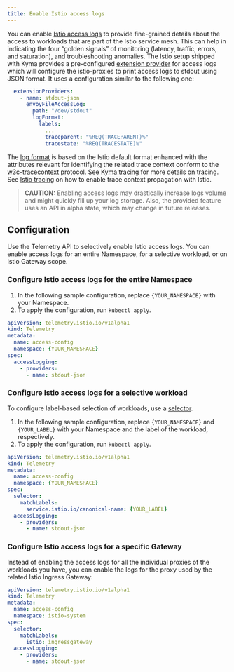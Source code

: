 ```yaml
---
title: Enable Istio access logs
---
```


You can enable [Istio access logs](https://istio.io/latest/docs/tasks/observability/logs/access-log/) to provide fine-grained details about the access to workloads that are part of the Istio service mesh. This can help in indicating the four “golden signals” of monitoring (latency, traffic, errors, and saturation), and troubleshooting anomalies.
The Istio setup shipped with Kyma provides a pre-configured [extension provider](https://istio.io/latest/docs/tasks/observability/telemetry) for access logs which will configure the istio-proxies to print access logs to stdout using JSON format. It uses a configuration similar to the following one:

```yaml
  extensionProviders:
    - name: stdout-json
      envoyFileAccessLog:
        path: "/dev/stdout"
        logFormat:
          labels:
            ...
            traceparent: "%REQ(TRACEPARENT)%"
            tracestate: "%REQ(TRACESTATE)%"
```

The [log format](https://github.com/kyma-project/kyma/blob/main/resources/istio/values.yaml#L62) is based on the Istio default format enhanced with the attributes relevant for identifying the related trace context conform to the [w3c-tracecontext](https://www.w3.org/TR/trace-context/) protocol. See [Kyma tracing](https://kyma-project.io/#/telemetry-manager/user/03-traces) for more details on tracing. See [Istio tracing](https://kyma-project.io/#/telemetry-manager/user/03-traces?id=istio) on how to enable trace context propagation with Istio.

>**CAUTION:** Enabling access logs may drastically increase logs volume and might quickly fill up your log storage. Also, the provided feature uses an API in alpha state, which may change in future releases.

## Configuration

Use the Telemetry API to selectively enable Istio access logs. You can enable access logs for an entire Namespace, for a selective workload, or on Istio Gateway scope.

### Configure Istio access logs for the entire Namespace

1. In the following sample configuration, replace `{YOUR_NAMESPACE}` with your Namespace.
2. To apply the configuration, run `kubectl apply`.

```yaml
apiVersion: telemetry.istio.io/v1alpha1
kind: Telemetry
metadata:
  name: access-config
  namespace: {YOUR_NAMESPACE}
spec:
  accessLogging:
    - providers:
      - name: stdout-json
```

### Configure Istio access logs for a selective workload

To configure label-based selection of workloads, use a [selector](https://istio.io/latest/docs/reference/config/type/workload-selector/#WorkloadSelector).
1. In the following sample configuration, replace `{YOUR_NAMESPACE}` and `{YOUR_LABEL}` with your Namespace and the label of the workload, respectively.
2. To apply the configuration, run `kubectl apply`.

```yaml
apiVersion: telemetry.istio.io/v1alpha1
kind: Telemetry
metadata:
  name: access-config
  namespace: {YOUR_NAMESPACE}
spec:
  selector:
    matchLabels:
      service.istio.io/canonical-name: {YOUR_LABEL}
  accessLogging:
    - providers:
      - name: stdout-json
```

### Configure Istio access logs for a specific Gateway

Instead of enabling the access logs for all the individual proxies of the workloads you have, you can enable the logs for the proxy used by the related Istio Ingress Gateway:

```yaml
apiVersion: telemetry.istio.io/v1alpha1
kind: Telemetry
metadata:
  name: access-config
  namespace: istio-system
spec:
  selector:
    matchLabels:
      istio: ingressgateway
  accessLogging:
    - providers:
      - name: stdout-json
```